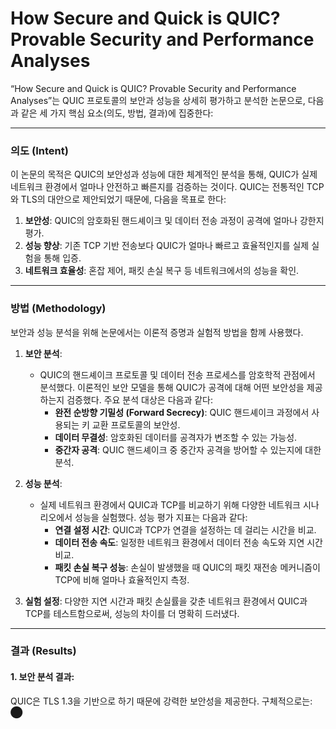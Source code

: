 
# How Secure and Quick is QUIC? Provable Security and Performance Analyses

“How Secure and Quick is QUIC? Provable Security and Performance Analyses”는 QUIC 프로토콜의 보안과 성능을 상세히 평가하고 분석한 논문으로, 다음과 같은 세 가지 핵심 요소(의도, 방법, 결과)에 집중한다:

---

### 의도 (Intent)
이 논문의 목적은 QUIC의 보안성과 성능에 대한 체계적인 분석을 통해, QUIC가 실제 네트워크 환경에서 얼마나 안전하고 빠른지를 검증하는 것이다. QUIC는 전통적인 TCP와 TLS의 대안으로 제안되었기 때문에, 다음을 목표로 한다:
1. **보안성**: QUIC의 암호화된 핸드셰이크 및 데이터 전송 과정이 공격에 얼마나 강한지 평가.
2. **성능 향상**: 기존 TCP 기반 전송보다 QUIC가 얼마나 빠르고 효율적인지를 실제 실험을 통해 입증.
3. **네트워크 효율성**: 혼잡 제어, 패킷 손실 복구 등 네트워크에서의 성능을 확인.

---

### 방법 (Methodology)
보안과 성능 분석을 위해 논문에서는 이론적 증명과 실험적 방법을 함께 사용했다.

1. **보안 분석**:
   - QUIC의 핸드셰이크 프로토콜 및 데이터 전송 프로세스를 암호학적 관점에서 분석했다. 이론적인 보안 모델을 통해 QUIC가 공격에 대해 어떤 보안성을 제공하는지 검증했다. 주요 분석 대상은 다음과 같다:
     - **완전 순방향 기밀성 (Forward Secrecy)**: QUIC 핸드셰이크 과정에서 사용되는 키 교환 프로토콜의 보안성.
     - **데이터 무결성**: 암호화된 데이터를 공격자가 변조할 수 있는 가능성.
     - **중간자 공격**: QUIC 핸드셰이크 중 중간자 공격을 방어할 수 있는지에 대한 분석.

2. **성능 분석**:
   - 실제 네트워크 환경에서 QUIC과 TCP를 비교하기 위해 다양한 네트워크 시나리오에서 성능을 실험했다. 성능 평가 지표는 다음과 같다:
     - **연결 설정 시간**: QUIC과 TCP가 연결을 설정하는 데 걸리는 시간을 비교.
     - **데이터 전송 속도**: 일정한 네트워크 환경에서 데이터 전송 속도와 지연 시간 비교.
     - **패킷 손실 복구 성능**: 손실이 발생했을 때 QUIC의 패킷 재전송 메커니즘이 TCP에 비해 얼마나 효율적인지 측정.

3. **실험 설정**: 다양한 지연 시간과 패킷 손실률을 갖춘 네트워크 환경에서 QUIC과 TCP를 테스트함으로써, 성능의 차이를 더 명확히 드러냈다.

---

### 결과 (Results)

#### 1. **보안 분석 결과**:
QUIC은 TLS 1.3을 기반으로 하기 때문에 강력한 보안성을 제공한다. 구체적으로는:
  ​⬤
